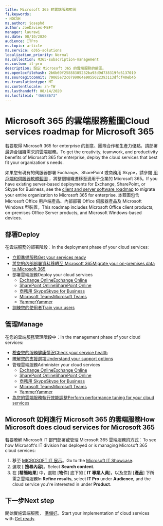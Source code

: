 ```yaml
---
title: Microsoft 365 的雲端服務藍圖
f1.keywords:
- NOCSH
ms.author: josephd
author: JoeDavies-MSFT
manager: laurawi
ms.date: 08/10/2020
audience: ITPro
ms.topic: article
ms.service: o365-solutions
localization_priority: Normal
ms.collection: M365-subscription-management
ms.custom: it-pro
description: 設定 Microsoft 365 的雲端服務的藍圖。
ms.openlocfilehash: 2b6b69f25888305232ba93d9d738319fe5137019
ms.sourcegitcommit: 79065e72c0799064e9055022393113dfcf40eb4b
ms.translationtype: MT
ms.contentlocale: zh-TW
ms.lasthandoff: 08/14/2020
ms.locfileid: "46688673"
---
```

# <a name="cloud-services-roadmap-for-microsoft-365"></a><span data-ttu-id="60a60-103">Microsoft 365 的雲端服務藍圖</span><span class="sxs-lookup"><span data-stu-id="60a60-103">Cloud services roadmap for Microsoft 365</span></span>

<span data-ttu-id="60a60-104">若要取得 Microsoft 365 for enterprise 的創意、團隊合作和生產力優點，請部署最適合組織需求的雲端服務。</span><span class="sxs-lookup"><span data-stu-id="60a60-104">To get the creativity, teamwork, and productivity benefits of Microsoft 365 for enterprise, deploy the cloud services that best fit your organization's needs.</span></span>

<span data-ttu-id="60a60-105">如果您有現有的伺服器部署 Exchange、SharePoint 或商務用 Skype，請參閱 [用戶端和伺服器軟體藍圖](client-server-software-roadmap-microsoft-365.md) ，將整個組織遷移至適用于企業的 Microsoft 365。</span><span class="sxs-lookup"><span data-stu-id="60a60-105">If you have existing server-based deployments for Exchange, SharePoint, or Skype for Business, see the [client and server software roadmap](client-server-software-roadmap-microsoft-365.md) to migrate your entire organization to Microsoft 365 for enterprise.</span></span> <span data-ttu-id="60a60-106">本藍圖包含 Microsoft Office 用戶端產品、內部部署 Office 伺服器產品及 Microsoft Windows 型裝置。</span><span class="sxs-lookup"><span data-stu-id="60a60-106">This roadmap includes Microsoft Office client products, on-premises Office Server products, and Microsoft Windows-based devices.</span></span>

## <a name="deploy"></a><span data-ttu-id="60a60-107">部署</span><span class="sxs-lookup"><span data-stu-id="60a60-107">Deploy</span></span>

<span data-ttu-id="60a60-108">在雲端服務的部署階段：</span><span class="sxs-lookup"><span data-stu-id="60a60-108">In the deployment phase of your cloud services:</span></span>

- [<span data-ttu-id="60a60-109">立即準備服務</span><span class="sxs-lookup"><span data-stu-id="60a60-109">Get your services ready</span></span>](configure-services-and-applications.md)
- [<span data-ttu-id="60a60-110">將您的內部部署資料移轉至 Microsoft 365</span><span class="sxs-lookup"><span data-stu-id="60a60-110">Migrate your on-premises data to Microsoft 365</span></span>](migrate-data-to-office-365.md)
- <span data-ttu-id="60a60-111">部署雲端服務</span><span class="sxs-lookup"><span data-stu-id="60a60-111">Deploy your cloud services</span></span>
  - [<span data-ttu-id="60a60-112">Exchange Online</span><span class="sxs-lookup"><span data-stu-id="60a60-112">Exchange Online</span></span>](https://docs.microsoft.com/Exchange/exchange-online)
  - [<span data-ttu-id="60a60-113">SharePoint Online</span><span class="sxs-lookup"><span data-stu-id="60a60-113">SharePoint Online</span></span>](https://docs.microsoft.com/sharepoint/sharepoint-online)
  - [<span data-ttu-id="60a60-114">商務用 Skype</span><span class="sxs-lookup"><span data-stu-id="60a60-114">Skype for Business</span></span>](https://docs.microsoft.com/SkypeForBusiness/skype-for-business-online)
  - [<span data-ttu-id="60a60-115">Microsoft Teams</span><span class="sxs-lookup"><span data-stu-id="60a60-115">Microsoft Teams</span></span>](https://docs.microsoft.com/MicrosoftTeams/Teams-overview)
  - [<span data-ttu-id="60a60-116">Yammer</span><span class="sxs-lookup"><span data-stu-id="60a60-116">Yammer</span></span>](https://support.office.com/article/e1464355-1f97-49ac-b2aa-dd320b179dbe)
- [<span data-ttu-id="60a60-117">訓練您的使用者</span><span class="sxs-lookup"><span data-stu-id="60a60-117">Train your users</span></span>](https://docs.microsoft.com/office365/admin/admin-overview/get-started-with-office-365#training-resources-for-your-users)

## <a name="manage"></a><span data-ttu-id="60a60-118">管理</span><span class="sxs-lookup"><span data-stu-id="60a60-118">Manage</span></span>

<span data-ttu-id="60a60-119">在您的雲端服務管理階段中：</span><span class="sxs-lookup"><span data-stu-id="60a60-119">In the management phase of your cloud services:</span></span> 

- [<span data-ttu-id="60a60-120">檢查您的服務健康情況</span><span class="sxs-lookup"><span data-stu-id="60a60-120">Check your service health</span></span>](view-service-health.md)
- [<span data-ttu-id="60a60-121">瞭解您的支援選項</span><span class="sxs-lookup"><span data-stu-id="60a60-121">Understand your support options</span></span>](https://support.office.com/article/Contact-support-for-business-products-Admin-Help-32a17ca7-6fa0-4870-8a8d-e25ba4ccfd4b)
- <span data-ttu-id="60a60-122">管理雲端服務</span><span class="sxs-lookup"><span data-stu-id="60a60-122">Administer your cloud services</span></span>
  - [<span data-ttu-id="60a60-123">Exchange Online</span><span class="sxs-lookup"><span data-stu-id="60a60-123">Exchange Online</span></span>](https://docs.microsoft.com/Exchange/exchange-online)
  - [<span data-ttu-id="60a60-124">SharePoint Online</span><span class="sxs-lookup"><span data-stu-id="60a60-124">SharePoint Online</span></span>](https://support.office.com/article/79eb0420-8cbd-4bcb-a90b-ddc7d3ab4b3a)
  - [<span data-ttu-id="60a60-125">商務用 Skype</span><span class="sxs-lookup"><span data-stu-id="60a60-125">Skype for Business</span></span>](https://docs.microsoft.com/SkypeForBusiness/skype-for-business-online)
  - [<span data-ttu-id="60a60-126">Microsoft Teams</span><span class="sxs-lookup"><span data-stu-id="60a60-126">Microsoft Teams</span></span>](https://docs.microsoft.com//MicrosoftTeams/quality-of-experience-review-guide)
  - [<span data-ttu-id="60a60-127">Yammer</span><span class="sxs-lookup"><span data-stu-id="60a60-127">Yammer</span></span>](https://support.office.com/article/e1464355-1f97-49ac-b2aa-dd320b179dbe)
- [<span data-ttu-id="60a60-128">為您的雲端服務執行效能調整</span><span class="sxs-lookup"><span data-stu-id="60a60-128">Perform performance tuning for your cloud services</span></span>](tune-microsoft-365-performance.md)

## <a name="how-microsoft-does-cloud-services-for-microsoft-365"></a><span data-ttu-id="60a60-129">Microsoft 如何進行 Microsoft 365 的雲端服務</span><span class="sxs-lookup"><span data-stu-id="60a60-129">How Microsoft does cloud services for Microsoft 365</span></span>

<span data-ttu-id="60a60-130">若要瞭解 Microsoft IT 部門部署或管理 Microsoft 365 雲端服務的方式：</span><span class="sxs-lookup"><span data-stu-id="60a60-130">To see how Microsoft's IT division has deployed or is managing Microsoft 365 cloud services:</span></span>

1. <span data-ttu-id="60a60-131">移至 [MICROSOFT IT 展示](https://www.microsoft.com/itshowcase)。</span><span class="sxs-lookup"><span data-stu-id="60a60-131">Go to the [Microsoft IT Showcase](https://www.microsoft.com/itshowcase).</span></span>
2. <span data-ttu-id="60a60-132">選取 [ **搜尋內容**]。</span><span class="sxs-lookup"><span data-stu-id="60a60-132">Select **Search content**.</span></span>
3. <span data-ttu-id="60a60-133">在 [**精簡結果**] 中，選取 [**物件**] 底下的 [ **IT 專業人員**]，以及您對 [**產品**] 下所需之雲端服務</span><span class="sxs-lookup"><span data-stu-id="60a60-133">In **Refine results**, select **IT Pro** under **Audience**, and the cloud service you're interested in under **Product**.</span></span>

## <a name="next-step"></a><span data-ttu-id="60a60-134">下一步</span><span class="sxs-lookup"><span data-stu-id="60a60-134">Next step</span></span>

<span data-ttu-id="60a60-135">開始實施雲端服務， [準備好](configure-services-and-applications.md)。</span><span class="sxs-lookup"><span data-stu-id="60a60-135">Start your implementation of cloud services with [Get ready](configure-services-and-applications.md).</span></span>